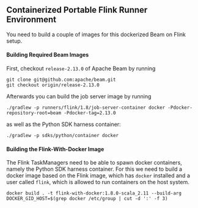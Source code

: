 ## Containerized Portable Flink Runner Environment

You need to build a couple of images for this dockerized Beam on Flink setup.

#### Building Required Beam Images 

First, checkout `release-2.13.0` of Apache Beam by running
```
git clone git@github.com:apache/beam.git
git checkout origin/release-2.13.0
``` 
Afterwards you can build the job server image by running
```
./gradlew -p runners/flink/1.8/job-server-container docker -Pdocker-repository-root=beam -Pdocker-tag=2.13.0
```
as well as the Python SDK harness container: 

```
./gradlew -p sdks/python/container docker
```

#### Building the Flink-With-Docker Image

The Flink TaskManagers need to be able to spawn docker containers, namely the Python SDK harness container. For this we need to build a docker image based on the Flink image, which has `docker` installed and a user called `flink`, which is allowed to run containers on the host system.
```
docker build . -t flink-with-docker:1.8.0-scala_2.11 --build-arg DOCKER_GID_HOST=$(grep docker /etc/group | cut -d ':' -f 3)
```